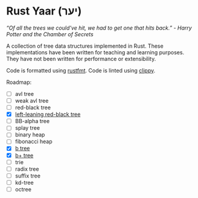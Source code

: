 # Rust Yaar (יער)

*“Of all the trees we could've hit, we had to get one that hits back.” - Harry
Potter and the Chamber of Secrets*

A collection of tree data structures implemented in Rust. These implementations
have been written for teaching and learning purposes. They have not been written
for performance or extensibility.

Code is formatted using [rustfmt](https://github.com/rust-lang-nursery/rustfmt).
Code is linted using [clippy](https://github.com/Manishearth/rust-clippy).

Roadmap:
- [ ] avl tree
- [ ] weak avl tree
- [ ] red-black tree
- [x] [left-leaning red-black tree](src/llredblack/mod.rs)
- [ ] BB-alpha tree
- [ ] splay tree
- [ ] binary heap
- [ ] fibonacci heap
- [x] [b tree](src/b/mod.rs)
- [x] [b+ tree](src/bplus/mod.rs)
- [ ] trie
- [ ] radix tree
- [ ] suffix tree
- [ ] kd-tree
- [ ] octree
